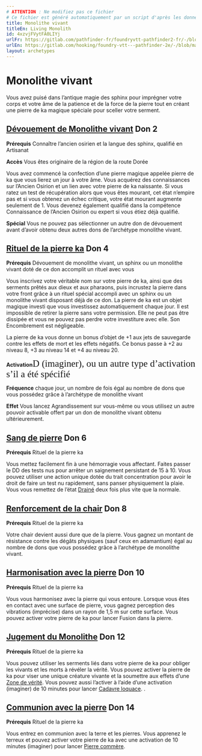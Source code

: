 ```yaml
---
# ATTENTION : Ne modifiez pas ce fichier
# Ce fichier est généré automatiquement par un script d'après les données du module Foundry VTT officiel et de sa traduction
title: Monolithe vivant
titleEn: Living Monolith
id: 4xzvjFVytFA0LIYj
urlFr: https://gitlab.com/pathfinder-fr/foundryvtt-pathfinder2-fr/-/blob/master/data/archetypes/4xzvjFVytFA0LIYj.htm
urlEn: https://gitlab.com/hooking/foundry-vtt---pathfinder-2e/-/blob/master/packs/data/archetypes.db/living-monolith.json
layout: archetypes
---
```

# Monolithe vivant

Vous avez puisé dans l’antique magie des sphinx pour imprégner votre corps et votre âme de la patience et de la force de la pierre tout en créant une pierre de ka magique spéciale pour sceller votre serment.

## [Dévouement de Monolithe vivant](../dons/dévouement-de-monolithe-vivant.md) Don 2

**Prérequis** Connaître l’ancien osirien et la langue des sphinx, qualifié en Artisanat

**Accès** Vous êtes originaire de la région de la route Dorée

Vous avez commencé la confection d’une pierre magique appelée pierre de ka que vous lierez un jour à votre âme. Vous acquérez des connaissances sur l’Ancien Osirion et un lien avec votre pierre de ka naissante. Si vous ratez un test de récupération alors que vous êtes mourant, cet état n’empire pas et si vous obtenez un échec critique, votre état mourant augmente seulement de 1. Vous devenez également qualifié dans la compétence Connaissance de l’Ancien Osirion ou expert si vous étiez déjà qualifié.

**Spécial** Vous ne pouvez pas sélectionner un autre don de dévouement avant d’avoir obtenu deux autres dons de l’archétype monolithe vivant.

## [Rituel de la pierre ka](../dons/rituel-de-la-pierre-ka.md) Don 4

**Prérequis** Dévouement de monolithe vivant, un sphinx ou un monolithe vivant doté de ce don accomplit un rituel avec vous

Vous inscrivez votre véritable nom sur votre pierre de ka, ainsi que des serments prêtés aux dieux et aux pharaons, puis incrustez la pierre dans votre front grâce à un rituel spécial accompli avec un sphinx ou un monolithe vivant disposant déjà de ce don. La pierre de ka est un objet magique investi que vous investissez automatiquement chaque jour. Il est impossible de retirer la pierre sans votre permission. Elle ne peut pas être dissipée et vous ne pouvez pas perdre votre investiture avec elle. Son Encombrement est négligeable.

La pierre de ka vous donne un bonus d’objet de +1 aux jets de sauvegarde contre les effets de mort et les effets négatifs. Ce bonus passe à +2 au niveau 8, +3 au niveau 14 et +4 au niveau 20. 

**Activation**<span style="font-family: 'Pathfinder2eActions'; font-size: 1.8em; display: inline;">D (imaginer),  ou un autre type d’activation s’il a été spécifié

**Fréquence**  chaque jour, un nombre de fois égal au nombre de dons que vous possédez grâce à l’archétype de monolithe vivant

**Effet** Vous lancez <a class="entity-link" data-pack="pf2e.spells-srd" data-id="wzctak6BxOW8xvFV" draggable="true">Agrandissement</a> sur vous-même ou vous utilisez un autre pouvoir activable offert par un don de monolithe vivant obtenu ultérieurement.

## [Sang de pierre](../dons/sang-de-pierre.md) Don 6

**Prérequis** Rituel de la pierre ka

Vous mettez facilement fin à une hémorragie vous affectant. Faites passer le DD des tests nus pour arrêter un saignement persistant de 15 à 10. Vous pouvez utiliser une action unique dotée du trait concentration pour avoir le droit de faire un test nu rapidement, sans panser physiquement la plaie. Vous vous remettez de l’état [Drainé](../conditions/drainé.md) deux fois plus vite que la normale.

## [Renforcement de la chair](../dons/renforcement-de-la-chair.md) Don 8

**Prérequis** Rituel de la pierre ka

Votre chair devient aussi dure que de la pierre. Vous gagnez un montant de résistance contre les dégâts physiques (sauf ceux en adamantium) égal au nombre de dons que vous possédez grâce à l’archétype de monolithe vivant.

## [Harmonisation avec la pierre](../dons/harmonisation-avec-la-pierre.md) Don 10

**Prérequis** Rituel de la pierre ka

Vous vous harmonisez avec la pierre qui vous entoure. Lorsque vous êtes en contact avec une surface de pierre, vous gagnez perception des vibrations (imprécise) dans un rayon de 1,5 m sur cette surface. Vous pouvez activer votre pierre de ka pour lancer <a class="entity-link" data-pack="pf2e.spells-srd" data-id="vh1RpbWfqdNC4L3P" draggable="true">Fusion dans la pierre</a>.

## [Jugement du Monolithe](../dons/jugement-du-monolithe.md) Don 12

**Prérequis** Rituel de la pierre ka

Vous pouvez utiliser les serments liés dans votre pierre de ka pour obliger les vivants et les morts à révéler la vérité. Vous pouvez activer la pierre de ka pour viser une unique créature vivante et la soumettre aux effets d’une [Zone de vérité](../sorts/zone-de-vérité.md). Vous pouvez aussi l’activer à l’aide d’une activation (imaginer) de 10 minutes pour lancer [Cadavre loquace](../sorts/cadavre-loquace.md).
.
## [Communion avec la pierre](../dons/communion-avec-la-pierre.md) Don 14

**Prérequis** Rituel de la pierre ka

Vous entrez en communion avec la terre et les pierres. Vous apprenez le terreux et pouvez activer votre pierre de ka avec une activation de 10 minutes (imaginer) pour lancer [Pierre commère](../sorts/pierre-commère.md).
